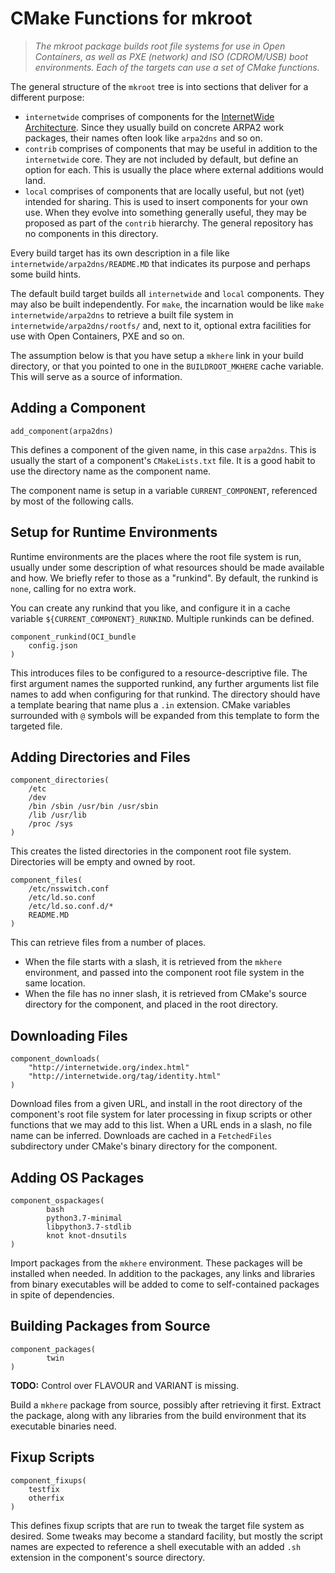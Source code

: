# CMake Functions for mkroot

> *The mkroot package builds root file systems for
> use in Open Containers, as well as PXE (network)
> and ISO (CDROM/USB) boot environments.  Each of
> the targets can use a set of CMake functions.*

The general structure of the `mkroot` tree is into sections that deliver for a different purpose:

  * `internetwide` comprises of components for the [InternetWide Architecture](http://internetwide.org/tag/architecture.html).  Since they usually build on concrete ARPA2 work packages, their names often look like `arpa2dns` and so on.
  * `contrib` comprises of components that may be useful in addition to the `internetwide` core.  They are not included by default, but define an option for each.  This is usually the place where external additions would land.
  * `local` comprises of components that are locally useful, but not (yet) intended for sharing.  This is used to insert components for your own use.  When they evolve into something generally useful, they may be proposed as part of the `contrib` hierarchy.  The general repository has no components in this directory.

Every build target has its own description in a file like `internetwide/arpa2dns/README.MD` that indicates its purpose and perhaps some build hints.

The default build target builds all `internetwide` and `local` components.  They may also be built independently.  For `make`, the incarnation would be like `make internetwide/arpa2dns` to retrieve a built file system in `internetwide/arpa2dns/rootfs/` and, next to it, optional extra facilities for use with Open Containers, PXE and so on.

The assumption below is that you have setup a `mkhere` link in your build directory, or that you pointed to one in the `BUILDROOT_MKHERE` cache variable.  This will serve as a source of information.

## Adding a Component

```
add_component(arpa2dns)
```

This defines a component of the given name, in this case `arpa2dns`.  This is usually the start of a component's `CMakeLists.txt` file.  It is a good habit to use the directory name as the component name.

The component name is setup in a variable `CURRENT_COMPONENT`, referenced by most of the following calls.

## Setup for Runtime Environments

Runtime environments are the places where the root file system is run, usually under some description of what resources should be made available and how.  We briefly refer to those as a "runkind".  By default, the runkind is `none`, calling for no extra work.

You can create any runkind that you like, and configure it in a cache variable `${CURRENT_COMPONENT}_RUNKIND`.  Multiple runkinds can be defined.

```
component_runkind(OCI_bundle
	config.json
)
```

This introduces files to be configured to a resource-descriptive file.  The first argument names the supported runkind, any further arguments list file names to add when configuring for that runkind.  The directory should have a template bearing that name plus a `.in` extension.  CMake variables surrounded with `@` symbols will be expanded from this template to form the targeted file.

## Adding Directories and Files

```
component_directories(
	/etc
	/dev
	/bin /sbin /usr/bin /usr/sbin
	/lib /usr/lib
	/proc /sys
)
```

This creates the listed directories in the component root file system.  Directories will be empty and owned by root.

```
component_files(
	/etc/nsswitch.conf
	/etc/ld.so.conf
	/etc/ld.so.conf.d/*
	README.MD
)
```

This can retrieve files from a number of places.

  * When the file starts with a slash, it is retrieved from the `mkhere` environment, and passed into the component root file system in the same location.
  * When the file has no inner slash, it is retrieved from CMake's source directory for the component, and placed in the root directory.


## Downloading Files

```
component_downloads(
	"http://internetwide.org/index.html"
	"http://internetwide.org/tag/identity.html"
)
```

Download files from a given URL, and install in the root directory of the component's root file system for later processing in fixup scripts or other functions that we may add to this list.  When a URL ends in a slash, no file name can be inferred.  Downloads are cached in a `FetchedFiles` subdirectory under CMake's binary directory for the component.

## Adding OS Packages

```
component_ospackages(
        bash
        python3.7-minimal
        libpython3.7-stdlib
        knot knot-dnsutils
)
```

Import packages from the `mkhere` environment.  These packages will be installed when needed.  In addition to the packages, any links and libraries from binary executables will be added to come to self-contained packages in spite of dependencies.

## Building Packages from Source

```
component_packages(
        twin
)
```

**TODO:** Control over FLAVOUR and VARIANT is missing.

Build a `mkhere` package from source, possibly after retrieving it first.  Extract the package, along with any libraries from the build environment that its executable binaries need.

## Fixup Scripts

```
component_fixups(
	testfix
	otherfix
)
```

This defines fixup scripts that are run to tweak the target file system as desired.  Some tweaks may become a standard facility, but mostly the script names are expected to reference a shell executable with an added `.sh` extension in the component's source directory.
